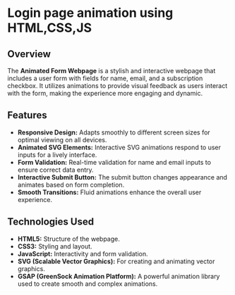 # Login page animation using HTML,CSS,JS

## Overview

The **Animated Form Webpage** is a stylish and interactive webpage that includes a user form with fields for name, email, and a subscription checkbox. It utilizes animations to provide visual feedback as users interact with the form, making the experience more engaging and dynamic.

## Features

- **Responsive Design:** Adapts smoothly to different screen sizes for optimal viewing on all devices.
- **Animated SVG Elements:** Interactive SVG animations respond to user inputs for a lively interface.
- **Form Validation:** Real-time validation for name and email inputs to ensure correct data entry.
- **Interactive Submit Button:** The submit button changes appearance and animates based on form completion.
- **Smooth Transitions:** Fluid animations enhance the overall user experience.

## Technologies Used

- **HTML5:** Structure of the webpage.
- **CSS3:** Styling and layout.
- **JavaScript:** Interactivity and form validation.
- **SVG (Scalable Vector Graphics):** For creating and animating vector graphics.
- **GSAP (GreenSock Animation Platform):** A powerful animation library used to create smooth and complex animations.

